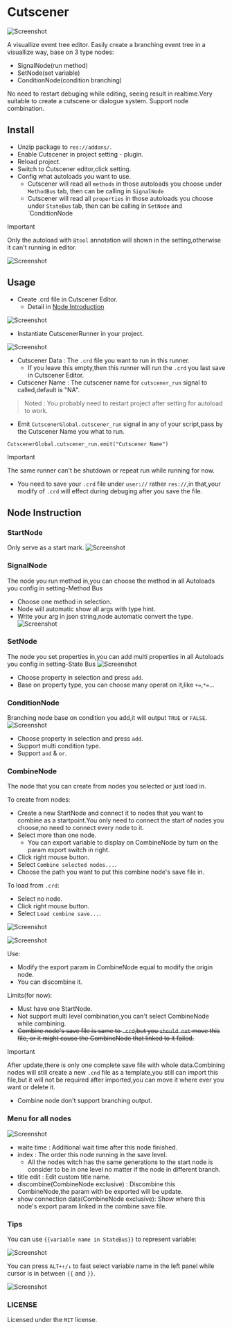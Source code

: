 # Cutscener

![Screenshot](Cutscener/resource/logo-large.png)

A visuallize event tree editor.
Easily create a branching event tree in a visuallize way, base on 3 type nodes:
- SignalNode(run method)
- SetNode(set variable)
- ConditionNode(condition branching)

No need to restart debuging while editing, seeing result in realtime.Very suitable to create a cutscene or dialogue system.
Support node combination.

## Install
- Unzip package to `res://addons/`.
- Enable Cutscener in project setting - plugin.
- Reload project.
- Switch to Cutscener editor,click setting.
- Config what autoloads you want to use.
   - Cutscener will read all `methods` in those autoloads you choose under `MethodBus` tab, then can be calling in `SignalNode`
   - Cutscener will read all `properties` in those autoloads you choose under `StateBus` tab, then can be calling in `SetNode` and `ConditionNode
> [!IMPORTANT]
> Only the autoload with `@tool` annotation will shown in the setting,otherwise it can't running in editor.

![Screenshot](doc/screenshot/setting-1.png)

## Usage
- Create .crd file in Cutscener Editor.
   - Detail in [Node Introduction](https://github.com/CodePlayK/Godot4-Cutscener/blob/master/README-en.md#node-instruction)

![Screenshot](doc/screenshot/CutscenerRunner.png)
- Instantiate CutscenerRunner in your project.

![Screenshot](doc/screenshot/CutscenerRunnerConfig.png)

 - Cutscener Data : The `.crd` file you want to run in this runner.
   - If you leave this empty,then this runner will run the `.crd` you last save in Cutscener Editor.
 - Cutscener Name : The cutscener name for `cutscener_run` signal to called,default is "NA".
> Noted : You probably need to restart project after setting for autoload to work.
- Emit `CutscenerGlobal.cutscener_run` signal in any of your script,pass by the Cutscener Name you what to run.
```
CutscenerGlobal.cutscener_run.emit("Cutscener Name")
```
> [!IMPORTANT]
> The same runner can't be shutdown or repeat run while running for now.

- You need to save your `.crd` file under `user://` rather `res://`,in that,your modify of `.crd` will effect during debuging after you save the file.
## Node Instruction
### StartNode
Only serve as a start mark.
![Screenshot](doc/screenshot/StartNode.png)
### SignalNode
The node you run method in,you can choose the method in all Autoloads you config in setting-Method Bus 
- Choose one method in selection.
- Node will automatic show all args with type hint.
- Write your arg in json string,node automatic convert the type. 
![Screenshot](doc/screenshot/SignalNode.png)
### SetNode
The node you set properties in,you can add multi properties in all Autoloads you config in setting-State Bus 
![Screenshot](doc/screenshot/SetNode.png)
- Choose property in selection and press `add`.
- Base on property type, you can choose many operat on it,like `+=`,`*=`...
### ConditionNode
Branching node base on condition you add,it will output `TRUE` or `FALSE`.
![Screenshot](doc/screenshot/ConditionNode.png)
- Choose property in selection and press `add`.
- Support multi condition type.
- Support `and` & `or`.

### CombineNode
The node that you can create from nodes you selected or just load in.

To create from nodes:
 - Create a new StartNode and connect it to nodes that you want to combine as a startpoint.You only need to connect the start of nodes you choose,no need to connect every node to it.
 - Select more than one node.
    - You can export variable to display on CombineNode by turn on the param export switch in right.
 - Click right mouse button.
 - Select `Combine selected nodes...`.
 - Choose the path you want to put this combine node's save file in.

To load from `.crd`:
 - Select no node.
 - Click right mouse button.
 - Select `Load combine save...`.

![Screenshot](doc/screenshot/CombineNode.png)

![Screenshot](doc/screenshot/CombineNode1.png)

Use:
- Modify the export param in CombineNode equal to modify the origin node. 
- You can discombine it.

Limits(for now):
- Must have one StartNode.
- Not support multi level combination,you can't select CombineNode while combining.
- ~~Combine node's save file is same to `.crd`,but you `should not` move this file, or it might cause 
 the CombineNode that linked to it failed.~~
> [!IMPORTANT]
> After update,there is only one complete save file with whole data.Combining nodes will still create a new `.cnd` file as a template,you still can import this file,but it will not be required after imported,you can move it where ever you want or delete it.
- Combine node don't support branching output.

### Menu for all nodes

![Screenshot](doc/screenshot/Menu.png)
- waite time : Additional wait time after this node finished.
- index : The order this node running in the save level.
   - All the nodes witch has the same generations to the start node is consider to be in one level no matter if the node in different branch. 
- title edit : Edit custom title name.
- discombine(CombineNode exclusive) : Discombine this CombineNode,the param with be exported will be update.
- show connection data(CombineNode exclusive): Show where this node's export param linked in the combine save file.

### Tips
You can use `{{variable name in StateBus}}` to represent variable:

![Screenshot](doc/screenshot/get_global.png)

You can press `ALT+↑/↓` to fast select variable name in the left panel while cursor is in between `{{` and `}}`.

![Screenshot](doc/screenshot/get_global-1.png)
### LICENSE
Licensed under the `MIT` license.
